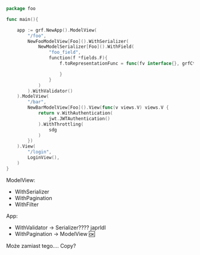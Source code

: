 
```go
package foo

func main(){

	app := grf.NewApp().ModelView(
		"/foo",
		NewFooModelView[Foo]().WithSerializer(
			NewModelSerializer[Foo]().WithField(
				"foo_field",
				function(f *fields.F){
					f.toRepresentationFunc = func(fv interface{}, grfCtx *grfctx.Context){

					}
				}
			)
		).WithValidator()
	).ModelView(
		"/bar",
		NewBarModelView[Foo]().View(func(v views.V) views.V {
			return v.WithAuthentication(
				jwt.JWTAuthentication()
			).WithThrottling(
				sdg
			)
		})
	).View(
		"/login",
		LoginView(),
	)
}
```

ModelView:
* WithSerializer
* WithPagination
* WithFilter

App:
* WithValidator -> Serializer???? japrldl
* WithPagination -> ModelView :ok:

Może zamiast tego.... Copy?
